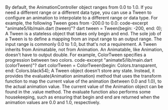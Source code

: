 By default, the AnimationController object ranges from 0.0 to 1.0.
If you need a different range or a different data type, you can use a
Tween to configure an animation to interpolate to a
different range or data type. For example, the
following Tween goes from -200.0 to 0.0:
code-excerpt "animate5/lib/main.dart (tween)"?
dart
tween = Tween<double>(begin: -200, end: 0);
A Tween is a stateless object that takes only begin and end.
The sole job of a Tween is to define a mapping from an
input range to an output range. The input range is commonly
0.0 to 1.0, but that's not a requirement.
A Tween inherits from Animatable<T>, not from Animation<T>.
An Animatable, like Animation, doesn't have to output double.
For example, ColorTween specifies a progression between two colors.
code-excerpt "animate5/lib/main.dart (colorTween)"?
dart
colorTween = ColorTween(begin: Colors.transparent, end: Colors.black54);
A Tween object doesn't store any state. Instead, it provides the
evaluate(Animation<double> animation) method that uses the 
transform function to map the current value of the animation
(between 0.0 and 1.0), to the actual animation value. 
The current value of the Animation object can be found in the
.value method. The evaluate function also performs some housekeeping,
such as ensuring that begin and end are returned when the
animation values are 0.0 and 1.0, respectively.
